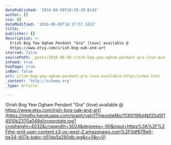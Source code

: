 ```yaml
---
datePublished: '2016-08-09T18:39:39.814Z'
author: []
via: {}
dateModified: '2016-08-09T18:37:57.183Z'
title: ''
publisher: {}
description: >-
  Irish Bog Yew Ogham Pendant "Gra" (love) available @
  https://www.etsy.com/irish-bog-oak-and-art
starred: false
sourcePath: _posts/2016-08-09-irish-bog-yew-ogham-pendant-gra-love-available-https.md
inFeed: true
hasPage: true
inNav: false
url: irish-bog-yew-ogham-pendant-gra-love-available-https/index.html
_context: 'http://schema.org'
_type: Article

---
```

![Irish Bog Yew Ogham Pendant "Gra" (love) available @ https://www.etsy.com/irish-bog-oak-and-art](https://imgflo.herokuapp.com/graph/vahj1ThiexotieMo/113f0198d4bf25d5f14510b2370a048d/croprotate.jpg?cropheight=4032&cropwidth=3024&degrees=-90&input=https%3A%2F%2Fthe-grid-user-content.s3-us-west-2.amazonaws.com%2F0df678e6-be34-407a-babc-b51da5a280db.jpg&x=0&y=0)